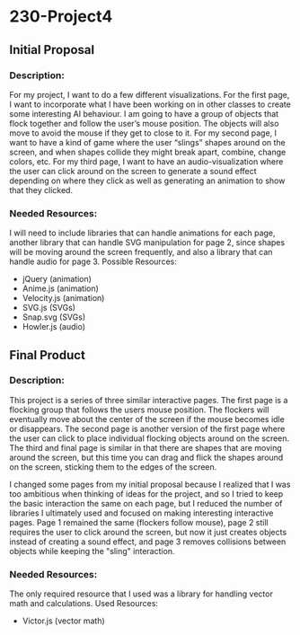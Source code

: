 # 230-Project4

## Initial Proposal

### Description:
For my project, I want to do a few different visualizations. For the first page, I want to
incorporate what I have been working on in other classes to create some interesting AI
behaviour. I am going to have a group of objects that flock together and follow the user’s mouse
position. The objects will also move to avoid the mouse if they get to close to it. For my second
page, I want to have a kind of game where the user “slings” shapes around on the screen, and
when shapes collide they might break apart, combine, change colors, etc. For my third page, I
want to have an audio-visualization where the user can click around on the screen to generate a
sound effect depending on where they click as well as generating an animation to show that
they clicked.

### Needed Resources:
I will need to include libraries that can handle animations for each page, another library
that can handle SVG manipulation for page 2, since shapes will be moving around the screen
frequently, and also a library that can handle audio for page 3.
Possible Resources:
* jQuery (animation)
* Anime.js (animation)
* Velocity.js (animation)
* SVG.js (SVGs)
* Snap.svg (SVGs)
* Howler.js (audio)


## Final Product

### Description:
This project is a series of three similar interactive pages. The first page is a flocking group that follows the users mouse position. The flockers will eventually move about the center of the screen if the mouse becomes idle or disappears. The second page is another version of the first page where the user can click to place individual flocking objects around on the screen. The third and final page is similar in that there are shapes that are moving around the screen, but this time you can drag and flick the shapes around on the screen, sticking them to the edges of the screen.

I changed some pages from my initial proposal because I realized that I was too ambitious when thinking of ideas for the project, and so I tried to keep the basic interaction the same on each page, but I reduced the number of libraries I ultimately used and focused on making interesting interactive pages. Page 1 remained the same (flockers follow mouse), page 2 still requires the user to click around the screen, but now it just creates objects instead of creating a sound effect, and page 3 removes collisions between objects while keeping the "sling" interaction.

### Needed Resources:
The only required resource that I used was a library for handling vector math and calculations.
Used Resources:
* Victor.js (vector math)
